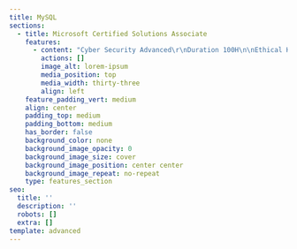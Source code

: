 ```yaml
---
title: MySQL
sections:
  - title: Microsoft Certified Solutions Associate
    features:
      - content: "Cyber Security Advanced\r\nDuration 100H\n\nEthical Hacking (VAPT) Course Modules:-\n\nModule 01: Introduction to Ethical Hacking\r\nModule 02: Foot printing and Reconnaissance\r\nModule 03: Scanning Networks\r\nModule 04: Enumeration\r\nModule 05: Vulnerability Analysis Module\r\n06: System Hacking\r\nModule 07: Malware Threats\r\nModule 08: Sniffing\r\nModule 09: Social Engineering\r\nModule 10: Denial-of-Service\r\nModule 11: Session Hijacking\r\nModule 12: Hacking Web Servers\r\nModule 13: Hacking Web Applications\r\nModule 14: SQL Injection\r\nModule 15: Hacking Wireless Networks\r\nModule 16: Hacking Mobile Platforms\r\nModule 17: Cloud Computing\r\nModule 18: Cryptography (Advanced section in Threat hunting)\r\nModule 19: IDS, Firewalls, and Honeypots\n\nIncident Response and Handling :\r\nInformation Security\r\nComputer Security\r\nThreat intelligence\r\nRisk Management\r\nIncident Handling\r\nSecurity Policies\n\nForensic Readiness and First Response :\r\nComputer Forensics\r\n• Digital Evidence\r\n• Forensic Readiness\r\n• Preservation of Electronic Evidence\r\n• Volatile Evidence\r\n• Static Evidence\r\n• Anti-forensics\n\nEmail Security Incidents\r\nEmail Security •\r\nDeceptive and Suspicious Email •\r\nEmail Incidents • Phishing email\n\nDefensive side operation ( Whats required to become a Cyber Security Professional )\r\nModule 1- Tool deployment and configuration\r\nModule 2- Includes EDRs (Theory),\r\nModule 3- SIEM Module 4- SOC operations (Theory)\r\nModule 5- Security Patch management, Security Patch deployment (Live practical) & automate patch installation.\r\nModule 6- Security Policy making and implementing.\r\nModule 7- Av servers, Firewalls, IDS, IPS Understanding and monitoring techniques\n"
        actions: []
        image_alt: lorem-ipsum
        media_position: top
        media_width: thirty-three
        align: left
    feature_padding_vert: medium
    align: center
    padding_top: medium
    padding_bottom: medium
    has_border: false
    background_color: none
    background_image_opacity: 0
    background_image_size: cover
    background_image_position: center center
    background_image_repeat: no-repeat
    type: features_section
seo:
  title: ''
  description: ''
  robots: []
  extra: []
template: advanced
---
```

